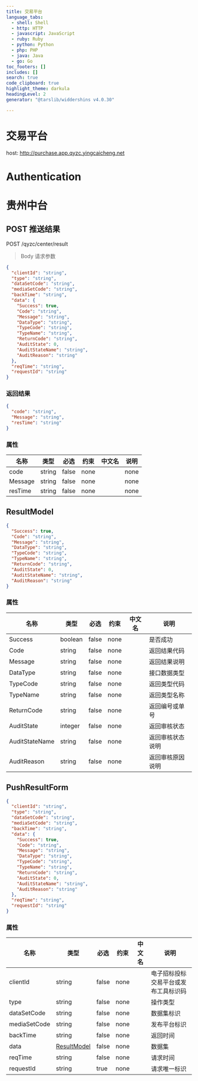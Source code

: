 ```yaml
---
title: 交易平台
language_tabs:
  - shell: Shell
  - http: HTTP
  - javascript: JavaScript
  - ruby: Ruby
  - python: Python
  - php: PHP
  - java: Java
  - go: Go
toc_footers: []
includes: []
search: true
code_clipboard: true
highlight_theme: darkula
headingLevel: 2
generator: "@tarslib/widdershins v4.0.30"

---
```

# 交易平台

host: http://purchase.app.qyzc.yingcaicheng.net

# Authentication

# 贵州中台

## POST 推送结果

POST /qyzc/center/result

> Body 请求参数

```json
{
  "clientId": "string",
  "type": "string",
  "dataSetCode": "string",
  "mediaSetCode": "string",
  "backTime": "string",
  "data": {
    "Success": true,
    "Code": "string",
    "Message": "string",
    "DataType": "string",
    "TypeCode": "string",
    "TypeName": "string",
    "ReturnCode": "string",
    "AuditState": 0,
    "AuditStateName": "string",
    "AuditReason": "string"
  },
  "reqTime": "string",
  "requestId": "string"
}
```
### 返回结果
```json
{
  "code": "string",
  "Message": "string",
  "resTime": "string"
}

```
### 属性

|名称|类型|必选|约束|中文名|说明|
|---|---|---|---|---|---|
|code|string|false|none||none|
|Message|string|false|none||none|
|resTime|string|false|none||none|

<h2 id="tocS_ResultModel">ResultModel</h2>

<a id="schemaresultmodel"></a>
<a id="schema_ResultModel"></a>
<a id="tocSresultmodel"></a>
<a id="tocsresultmodel"></a>

```json
{
  "Success": true,
  "Code": "string",
  "Message": "string",
  "DataType": "string",
  "TypeCode": "string",
  "TypeName": "string",
  "ReturnCode": "string",
  "AuditState": 0,
  "AuditStateName": "string",
  "AuditReason": "string"
}

```
### 属性

|名称|类型|必选|约束|中文名|说明|
|---|---|---|---|---|---|
|Success|boolean|false|none||是否成功|
|Code|string|false|none||返回结果代码|
|Message|string|false|none||返回结果说明|
|DataType|string|false|none||接口数据类型|
|TypeCode|string|false|none||返回类型代码|
|TypeName|string|false|none||返回类型名称|
|ReturnCode|string|false|none||返回编号或单号|
|AuditState|integer|false|none||返回审核状态|
|AuditStateName|string|false|none||返回审核状态说明|
|AuditReason|string|false|none||返回审核原因说明|
<h2 id="tocS_PushResultForm">PushResultForm</h2>

<a id="schemapushresultform"></a>
<a id="schema_PushResultForm"></a>
<a id="tocSpushresultform"></a>
<a id="tocspushresultform"></a>

```json
{
  "clientId": "string",
  "type": "string",
  "dataSetCode": "string",
  "mediaSetCode": "string",
  "backTime": "string",
  "data": {
    "Success": true,
    "Code": "string",
    "Message": "string",
    "DataType": "string",
    "TypeCode": "string",
    "TypeName": "string",
    "ReturnCode": "string",
    "AuditState": 0,
    "AuditStateName": "string",
    "AuditReason": "string"
  },
  "reqTime": "string",
  "requestId": "string"
}

```
### 属性

|名称|类型|必选|约束|中文名|说明|
|---|---|---|---|---|---|
|clientId|string|false|none||电子招标投标交易平台或发布工具标识码|
|type|string|false|none||操作类型|
|dataSetCode|string|false|none||数据集标识|
|mediaSetCode|string|false|none||发布平台标识|
|backTime|string|false|none||返回时间|
|data|[ResultModel](#schemaresultmodel)|false|none||数据集|
|reqTime|string|false|none||请求时间|
|requestId|string|true|none||请求唯一标识|

